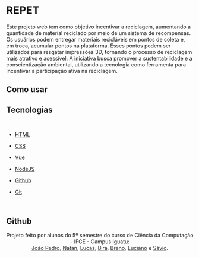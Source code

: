 # REPET

Este projeto web tem como objetivo incentivar a reciclagem, aumentando a quantidade de material reciclado por meio de um sistema de recompensas. Os usuários podem entregar materiais recicláveis em pontos de coleta e, em troca, acumular pontos na plataforma. Esses pontos podem ser utilizados para resgatar impressões 3D, tornando o processo de reciclagem mais atrativo e acessível. A iniciativa busca promover a sustentabilidade e a conscientização ambiental, utilizando a tecnologia como ferramenta para incentivar a participação ativa na reciclagem.

## Como usar

## Tecnologias

<div style="display: flex;">

- [HTML](https://developer.mozilla.org/pt-BR/docs/Web/HTML)

- [CSS](https://developer.mozilla.org/en-US/docs/Web/CSS)

- [Vue](https://vuejs.org/guide/introduction.html)

- [NodeJS](https://nodejs.org/api/all.html)

- [Github](https://docs.github.com/)

- [Git](https://git-scm.com/doc) 

</div>

## Github

<div align="center">

Projeto feito por alunos do 5º semestre do curso de Ciência da Computação - IFCE - Campus Iguatu: <br>[João Pedro](https://github.com/Jphn), [Natan](https://github.com/natanpedrosateixeira), [Lucas](https://github.com/Lusca-F), [Bira](https://github.com/Ubiracyauri), [Breno](https://github.com/brenocd013), [Luciano](https://github.com/JLucianoNeto) e [Sávio](https://github.com).

</div>